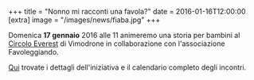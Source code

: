 +++
title = "Nonno mi racconti una favola?"
date = 2016-01-16T12:00:00
[extra]
image = "/images/news/fiaba.jpg"
+++

Domenica **17 gennaio** 2016 alle 11 animeremo una storia per bambini al [Circolo Everest][1] di Vimodrone in collaborazione
con l'associazione Favoleggiando.


[Qui][2] trovate i dettagli dell'iniziativa e il calendario completo degli incontri.

[1]: https://circoloeverest.com/
[2]: https://circoloeverest.com/ti-racconto-una-favola-a-vimodrone/
